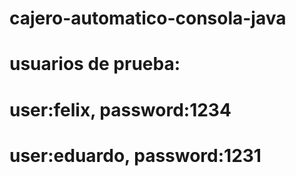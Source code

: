 # cajero-automatico-consola-java
# usuarios de prueba:
# user:felix, password:1234
# user:eduardo, password:1231
